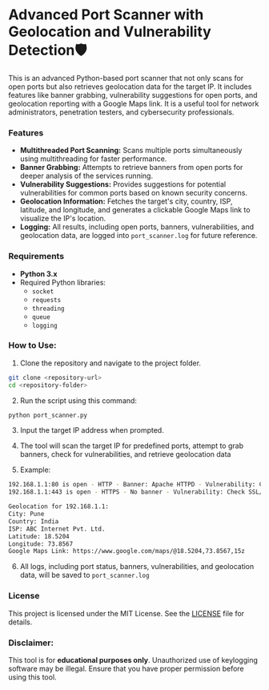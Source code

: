 # Advanced Port Scanner with Geolocation and Vulnerability Detection🛡️

This is an advanced Python-based port scanner that not only scans for open ports but also retrieves geolocation data for the target IP. It includes features like banner grabbing, vulnerability suggestions for open ports, and geolocation reporting with a Google Maps link. It is a useful tool for network administrators, penetration testers, and cybersecurity professionals.

### Features

- **Multithreaded Port Scanning:** Scans multiple ports simultaneously using multithreading for faster performance.
- **Banner Grabbing:** Attempts to retrieve banners from open ports for deeper analysis of the services running.
- **Vulnerability Suggestions:** Provides suggestions for potential vulnerabilities for common ports based on known security concerns.
- **Geolocation Information:** Fetches the target's city, country, ISP, latitude, and longitude, and generates a clickable Google Maps link to visualize the IP's location.
- **Logging:** All results, including open ports, banners, vulnerabilities, and geolocation data, are logged into `port_scanner.log` for future reference.

### Requirements

- **Python 3.x**
- Required Python libraries:
  - `socket`
  - `requests`
  - `threading`
  - `queue`
  - `logging`

### How to Use:
1. Clone the repository and navigate to the project folder.
```bash
git clone <repository-url>
cd <repository-folder>
```
2. Run the script using this command:
```bash
python port_scanner.py
```
3. Input the target IP address when prompted.

4. The tool will scan the target IP for predefined ports, attempt to grab banners, check for vulnerabilities, and retrieve geolocation data

5. Example:
```bash
192.168.1.1:80 is open - HTTP - Banner: Apache HTTPD - Vulnerability: Check for common web vulnerabilities.
192.168.1.1:443 is open - HTTPS - No banner - Vulnerability: Check SSL/TLS configuration.

Geolocation for 192.168.1.1:
City: Pune
Country: India
ISP: ABC Internet Pvt. Ltd.
Latitude: 18.5204
Longitude: 73.8567
Google Maps Link: https://www.google.com/maps/@18.5204,73.8567,15z
```
6. All logs, including port status, banners, vulnerabilities, and geolocation data, will be saved to ```port_scanner.log```

### License
This project is licensed under the MIT License. See the [LICENSE](LICENSE) file for details.

### Disclaimer:
This tool is for **educational purposes only**. Unauthorized use of keylogging software may be illegal. Ensure that you have proper permission before using this tool.
